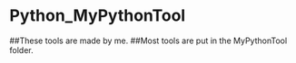 # Python_MyPythonTool
##These tools are made by me.
##Most tools are put in the MyPythonTool folder.
